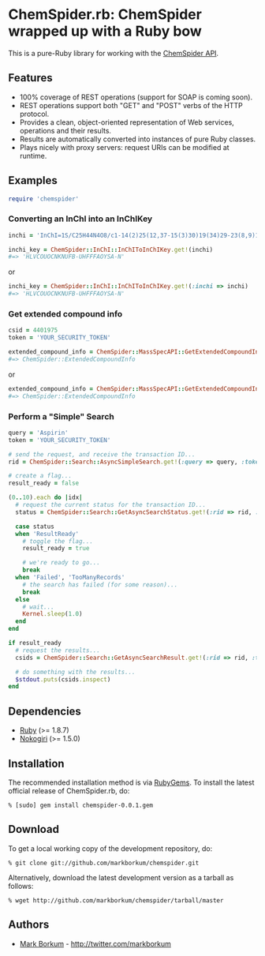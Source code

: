 ChemSpider.rb: ChemSpider wrapped up with a Ruby bow
====================================================

This is a pure-Ruby library for working with the [ChemSpider API](http://www.chemspider.com/AboutServices.aspx).

Features
--------

* 100% coverage of REST operations (support for SOAP is coming soon).
* REST operations support both "GET" and "POST" verbs of the HTTP protocol.
* Provides a clean, object-oriented representation of Web services, operations and their results. 
* Results are automatically converted into instances of pure Ruby classes. 
* Plays nicely with proxy servers: request URIs can be modified at runtime. 

Examples
--------

```ruby
require 'chemspider'
```
    
### Converting an InChI into an InChIKey

```ruby
inchi = 'InChI=1S/C25H44N4O8/c1-14(2)25(12,37-15(3)30)19(34)29-23(8,9)17(32)27-21(4,5)16(31)26-22(6,7)18(33)28-24(10,11)20(35)36-13/h14H,1-13H3,(H,26,31)(H,27,32)(H,28,33)(H,29,34)'

inchi_key = ChemSpider::InChI::InChIToInChIKey.get!(inchi)
#=> 'HLVCOUOCNKNUFB-UHFFFAOYSA-N'
```

or

```ruby
inchi_key = ChemSpider::InChI::InChIToInChIKey.get!(:inchi => inchi)
#=> 'HLVCOUOCNKNUFB-UHFFFAOYSA-N'
```
    
### Get extended compound info

```ruby
csid = 4401975
token = 'YOUR_SECURITY_TOKEN'

extended_compound_info = ChemSpider::MassSpecAPI::GetExtendedCompoundInfo.get!(csid, token)
#=> ChemSpider::ExtendedCompoundInfo
```

or

```ruby
extended_compound_info = ChemSpider::MassSpecAPI::GetExtendedCompoundInfo.get!(:CSID => csid, :token => token)
#=> ChemSpider::ExtendedCompoundInfo
```
    
### Perform a "Simple" Search

```ruby
query = 'Aspirin'
token = 'YOUR_SECURITY_TOKEN'

# send the request, and receive the transaction ID...
rid = ChemSpider::Search::AsyncSimpleSearch.get!(:query => query, :token => token)

# create a flag...
result_ready = false

(0..10).each do |idx|
  # request the current status for the transaction ID...
  status = ChemSpider::Search::GetAsyncSearchStatus.get!(:rid => rid, :token => token)

  case status
  when 'ResultReady'
    # toggle the flag...
    result_ready = true

    # we're ready to go...  
    break
  when 'Failed', 'TooManyRecords'
    # the search has failed (for some reason)...
    break
  else
    # wait...
    Kernel.sleep(1.0)
  end
end

if result_ready
  # request the results...
  csids = ChemSpider::Search::GetAsyncSearchResult.get!(:rid => rid, :token => token)

  # do something with the results...
  $stdout.puts(csids.inspect)
end
```

Dependencies
------------

* [Ruby](http://ruby-lang.org/) (>= 1.8.7)
* [Nokogiri](http://nokogiri.org/) (>= 1.5.0)

Installation
------------

The recommended installation method is via [RubyGems](http://rubygems.org/).
To install the latest official release of ChemSpider.rb, do:

    % [sudo] gem install chemspider-0.0.1.gem

Download
--------

To get a local working copy of the development repository, do:

    % git clone git://github.com/markborkum/chemspider.git

Alternatively, download the latest development version as a tarball as
follows:

    % wget http://github.com/markborkum/chemspider/tarball/master

Authors
-------

* [Mark Borkum](http://github.com/markborkum) - <http://twitter.com/markborkum>
